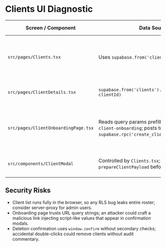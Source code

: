 # Clients UI Diagnostic

| Screen / Component | Data Sources | Mutations | Header Expectations | Notes |
| --- | --- | --- | --- | --- |
| `src/pages/Clients.tsx` | Uses `supabase.from('clients')` via anon key. | Creates via `create_client` RPC; updates/deletes directly on `clients`. | Relies on browser Supabase client to inject `Authorization` (anon key JWT). | Bulk fetch renders full roster; filtering happens client-side so large tenants may experience latency. |
| `src/pages/ClientDetails.tsx` | `supabase.from('clients').select('*').eq('id', clientId)` | None in page; tabs issue their own RPCs. | Browser Supabase session token. | Missing org guard; 404 state triggered only when Supabase rejects query. |
| `src/pages/ClientOnboardingPage.tsx` | Reads query params prefilled by `/initiate-client-onboarding`; posts to `supabase.rpc('create_client')`. | On submit, triggers RPC. | Needs valid Supabase session; handles unauthenticated redirect upstream. | Form trusts query params; should sanitize to avoid populating hidden fields with attacker-provided values. |
| `src/components/ClientModal` | Controlled by `Clients.tsx`; uses `prepareClientPayload` before RPC. | Creates/updates clients. | Shared Supabase client. | No built-in validation for max lengths; relies on `prepareClientPayload`. |

## Security Risks
- Client list runs fully in the browser, so any RLS bug leaks entire roster; consider server-proxy for admin users.
- Onboarding page trusts URL query strings; an attacker could craft a malicious link injecting script-like values that appear in confirmation modals.
- Deletion confirmation uses `window.confirm` without secondary checks; accidental double-clicks could remove clients without audit commentary. 
